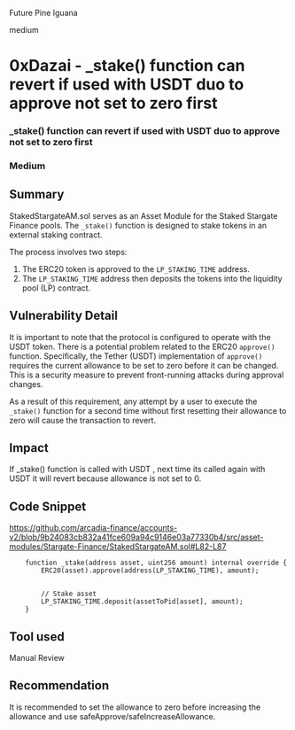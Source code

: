 Future Pine Iguana

medium

# 0xDazai - _stake() function can revert if used with USDT duo to approve not set to zero first

### _stake() function can revert if used with USDT duo to approve not set to zero first

### Medium

## Summary

StakedStargateAM.sol serves as an Asset Module for the Staked Stargate Finance pools. The `_stake()` function is designed to stake tokens in an external staking contract.

The process involves two steps:
1. The ERC20 token is approved to the `LP_STAKING_TIME` address.
2. The `LP_STAKING_TIME` address then deposits the tokens into the liquidity pool (LP) contract.

## Vulnerability Detail

It is important to note that the protocol is configured to operate with the USDT token. There is a potential problem related to the ERC20 `approve()` function. Specifically, the Tether (USDT) implementation of `approve()` requires the current allowance to be set to zero before it can be changed. This is a security measure to prevent front-running attacks during approval changes.

As a result of this requirement, any attempt by a user to execute the `_stake()` function for a second time without first resetting their allowance to zero will cause the transaction to revert.

## Impact

If _stake() function is called with USDT , next time its called again with USDT it will revert because allowance is not set to 0.

## Code Snippet

https://github.com/arcadia-finance/accounts-v2/blob/9b24083cb832a41fce609a94c9146e03a77330b4/src/asset-modules/Stargate-Finance/StakedStargateAM.sol#L82-L87

```solidity
    function _stake(address asset, uint256 amount) internal override {
        ERC20(asset).approve(address(LP_STAKING_TIME), amount);


        // Stake asset
        LP_STAKING_TIME.deposit(assetToPid[asset], amount);
    }
```

## Tool used

Manual Review

## Recommendation

It is recommended to set the allowance to zero before increasing the allowance and use safeApprove/safeIncreaseAllowance.